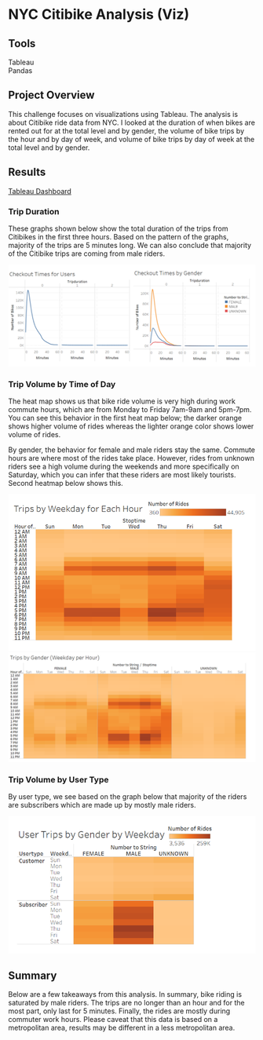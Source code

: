 # NYC Citibike Analysis (Viz)

## Tools
Tableau <br>
Pandas <br> 

## Project Overview
This challenge focuses on visualizations using Tableau. The analysis is about Citibike ride data from NYC. I looked at the duration of when bikes are rented out for at the total level and by gender, the volume of bike trips by the hour and by day of week, and volume of bike trips by day of week at the total level and by gender.
<br>

## Results
[Tableau Dashboard](https://public.tableau.com/app/profile/jinnabelle.garce/viz/NYCCitibikeAnalysisVizChallenge/NYCCitibikeAnalysis?publish=yes)

### Trip Duration
These graphs shown below show the total duration of the trips from Citibikes in the first three hours. Based on the pattern of the graphs, majority of the trips are 5 minutes long. We can also conclude that majority of the Citibike trips are coming from male riders. 

![Trip Duration (total and by gender)](https://github.com/jinnabelle/bikesharing/blob/main/trip%20duration.png)

### Trip Volume by Time of Day
The heat map shows us that bike ride volume is very high during work commute hours, which are from Monday to Friday 7am-9am and 5pm-7pm. You can see this behavior in the first heat map below; the darker orange shows higher volume of rides whereas the lighter orange color shows lower volume of rides.

By gender, the behavior for female and male riders stay the same. Commute hours are where most of the rides take place. However, rides from unknown riders see a high volume during the weekends and more specifically on Saturday, which you can infer that these riders are most likely tourists. Second heatmap below shows this.

![Trip Volume by Time of Day Total](https://github.com/jinnabelle/bikesharing/blob/main/trip%20volume%20by%20time%20of%20day.png)
![Trip Volume by Time of Day by Gender](https://github.com/jinnabelle/bikesharing/blob/main/trip%20volume%20by%20time%20of%20day%20by%20gender.png)

### Trip Volume by User Type
By user type, we see based on the graph below that majority of the riders are subscribers which are made up by mostly male riders. 

![Trip Volume by User Type](https://github.com/jinnabelle/bikesharing/blob/main/trip%20volume%20by%20user%20type%20by%20gender.png)

## Summary
Below are a few takeaways from this analysis. 
In summary, bike riding is saturated by male riders. The trips are no longer than an hour and for the most part, only last for 5 minutes. Finally, the rides are mostly during commuter work hours. Please caveat that this data is based on a metropolitan area, results may be different in a less metropolitan area.
